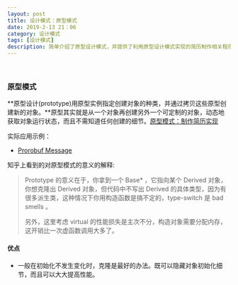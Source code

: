```yaml
---
layout: post
title: 设计模式：原型模式
date: 2019-2-13 21：06
category: 设计模式
tags: [设计模式]
description: 简单介绍了原型设计模式，并提供了利用原型设计模式实现的简历制作相关程序实现。
---
```


​	

### 原型模式

​	**原型设计(prototype)用原型实例指定创建对象的种类，并通过拷贝这些原型创建新的对象。**原型其实就是从一个对象再创建另外一个可定制的对象，动态地获取对象运行状态，而且不需知道任何创建的细节。[原型模式：制作简历实现](https://github.com/DepInjoy/BaseHouse/blob/master/DesignPattern/%E5%8E%9F%E5%9E%8B%E6%A8%A1%E5%BC%8F/%E5%8E%9F%E5%9E%8B%E6%A8%A1%E5%BC%8F-%E5%88%B6%E4%BD%9C%E7%AE%80%E5%8E%86.cpp)

实际应用示例：

- [Prorobuf Message](https://www.ibm.com/developerworks/cn/linux/l-cn-gpb/index.html)



知乎上看到的对原型模式的意义的解释:

> Prototype 的意义在于，你拿到一个 Base* ，它指向某个 Derived 对象，你想克隆出 Derived 对象，但代码中不写出 Derived 的具体类型，因为有很多派生类，这种情况下你用构造函数是搞不定的，type-switch 是 bad smells 。
>
> 另外，这里考虑 virtual 的性能损失是主次不分，构造对象需要分配内存，这开销比一次虚函数调用大多了。

#### 优点

- 一般在初始化不发生变化时，克隆是最好的办法。既可以隐藏对象初始化细节，而且可以大大提高性能。

